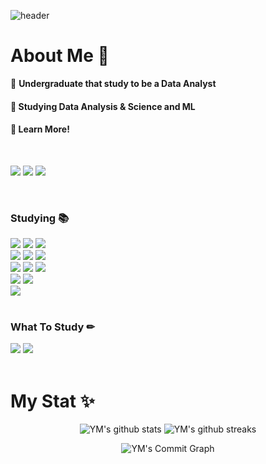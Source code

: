 ![header](https://capsule-render.vercel.app/api?type=waving&color=f7df4d&height=170&section=header&fontColor=b57615&text=💻Yumin%20Github💻&fontSize=70&fontAlignY=35)

# About Me 👋
<div align = 'left'

#### 🌼 **Undergraduate that study to be a Data Analyst**   
#### 🌻 **Studying Data Analysis & Science and ML**  
#### 🌷 **Learn More!**  
 
<br />

<a href="https://www.instagram.com/y._.623/"><img src="https://img.shields.io/badge/Instagram-F8DC75?style=for-the-badge&logo=Instagram&logoColor=b57615"></a>
<img src="https://img.shields.io/badge/yumin000623@gmail.com-F8DC75?style=for-the-badge&logo=Gmail&logoColor=b57615">
<img src="https://img.shields.io/badge/blog-F8DC75?style=for-the-badge&logo=Tistory&logoColor=b57615">

<br />

### Studying 📚
<div align = 'left'

<img src="https://img.shields.io/badge/Python-3776AB?style=for-the-badge&logo=Python&logoColor=white">
<img src="https://img.shields.io/badge/Python-3776AB?style=for-the-badge&logo=Python&logoColor=white">
<img src="https://img.shields.io/badge/MySQL-4479A1?style=for-the-badge&logo=MySQL&logoColor=white">
<img src="https://img.shields.io/badge/Django-092E20?style=for-the-badge&logo=Django&logoColor=white">
<br>
<img src="https://img.shields.io/badge/Jupyter-F37626?style=for-the-badge&logo=Jupyter&logoColor=white">
<img src="https://img.shields.io/badge/PyTorch-EE4C2C?style=for-the-badge&logo=PyTorch&logoColor=white">
<img src="https://img.shields.io/badge/TensorFlow-FF6F00?style=for-the-badge&logo=TensorFlow&logoColor=white">
<br>
<img src="https://img.shields.io/badge/scikit learn-F7931E?style=for-the-badge&logo=scikit-learn&logoColor=white">
<img src="https://img.shields.io/badge/pandas-150458?style=for-the-badge&logo=pandas&logoColor=white">
<img src="https://img.shields.io/badge/OpenCV-5C3EE8?style=for-the-badge&logo=OpenCV&logoColor=white">
<br>
<img src="https://img.shields.io/badge/Flutter-02569B?style=for-the-badge&logo=flutter&logoColor=white">
<img src="https://img.shields.io/badge/dart-0175C2?style=for-the-badge&logo=dart&logoColor=white">
<br>
<img src="https://img.shields.io/badge/Selenium-43B02A?style=for-the-badge&logo=Selenium&logoColor=white">
<br>  
  
<br />

### What To Study ✏
<img src="https://img.shields.io/badge/Apache-D22128?style=for-the-badge&logo=Apache&logoColor=white">
<img src="https://img.shields.io/badge/Tableau-E97627?style=for-the-badge&logo=Tableau&logoColor=white">

<br>

</div>
  
<br />


# My Stat ✨

<div align = 'center'
 
![YM's github stats](https://github-readme-stats.vercel.app/api?username=ym1522&count_private=true&show_icons=true&&bg_color=ffffff&title_color=b57615&text_color=b57615&icon_color=b57615)
![YM's github streaks](https://github-readme-streak-stats.herokuapp.com/?user=ym1522&stroke=ffffff&background=FFFFFF&ring=b57615&fire=f7df4d&currStreakNum=b57615&currStreakLabel=b57615&sideNums=b57615&sideLabels=b57615&dates=b57615)
<br>

![YM's Commit Graph](https://activity-graph.herokuapp.com/graph?username=ym1522&bg_color=ffffff&color=b57615&line=fbf1c7&point=b57615&area_color=ffffff&area=true&custom_title=%20Yumin%20Commits%20Graph)
</div>
